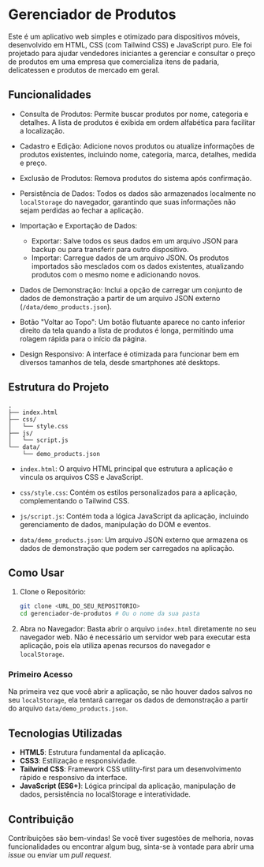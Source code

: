 # Gerenciador de Produtos

Este é um aplicativo web simples e otimizado para dispositivos móveis, desenvolvido em HTML, CSS (com Tailwind CSS) e JavaScript puro. Ele foi projetado para ajudar vendedores iniciantes a gerenciar e consultar o preço de produtos em uma empresa que comercializa itens de padaria, delicatessen e produtos de mercado em geral.

## Funcionalidades

- Consulta de Produtos: Permite buscar produtos por nome, categoria e detalhes. A lista de produtos é exibida em ordem alfabética para facilitar a localização.

- Cadastro e Edição: Adicione novos produtos ou atualize informações de produtos existentes, incluindo nome, categoria, marca, detalhes, medida e preço.

- Exclusão de Produtos: Remova produtos do sistema após confirmação.

- Persistência de Dados: Todos os dados são armazenados localmente no `localStorage` do navegador, garantindo que suas informações não sejam perdidas ao fechar a aplicação.

- Importação e Exportação de Dados:
  - Exportar: Salve todos os seus dados em um arquivo JSON para backup ou para transferir para outro dispositivo.
  - Importar: Carregue dados de um arquivo JSON. Os produtos importados são mesclados com os dados existentes, atualizando produtos com o mesmo nome e adicionando novos.

- Dados de Demonstração: Inclui a opção de carregar um conjunto de dados de demonstração a partir de um arquivo JSON externo (`/data/demo_products.json`).

- Botão "Voltar ao Topo": Um botão flutuante aparece no canto inferior direito da tela quando a lista de produtos é longa, permitindo uma rolagem rápida para o início da página.

- Design Responsivo: A interface é otimizada para funcionar bem em diversos tamanhos de tela, desde smartphones até desktops.

## Estrutura do Projeto

```
.
├── index.html
├── css/
│   └── style.css
├── js/
│   └── script.js
└── data/
    └── demo_products.json
```

- `index.html`: O arquivo HTML principal que estrutura a aplicação e vincula os arquivos CSS e JavaScript.

- `css/style.css`: Contém os estilos personalizados para a aplicação, complementando o Tailwind CSS.

- `js/script.js`: Contém toda a lógica JavaScript da aplicação, incluindo gerenciamento de dados, manipulação do DOM e eventos.

- `data/demo_products.json`: Um arquivo JSON externo que armazena os dados de demonstração que podem ser carregados na aplicação.

## Como Usar

1. Clone o Repositório:
    ```sh
    git clone <URL_DO_SEU_REPOSITORIO>
    cd gerenciador-de-produtos # Ou o nome da sua pasta
    ```
2. Abra no Navegador:
Basta abrir o arquivo `index.html` diretamente no seu navegador web. Não é necessário um servidor web para executar esta aplicação, pois ela utiliza apenas recursos do navegador e `localStorage`.

### Primeiro Acesso

Na primeira vez que você abrir a aplicação, se não houver dados salvos no seu `localStorage`, ela tentará carregar os dados de demonstração a partir do arquivo `data/demo_products.json`.

## Tecnologias Utilizadas

- **HTML5**: Estrutura fundamental da aplicação.
- **CSS3**: Estilização e responsividade.
- **Tailwind CSS**: Framework CSS utility-first para um desenvolvimento rápido e responsivo da interface.
- **JavaScript (ES6+)**: Lógica principal da aplicação, manipulação de dados, persistência no localStorage e interatividade.

## Contribuição

Contribuições são bem-vindas! Se você tiver sugestões de melhoria, novas funcionalidades ou encontrar algum bug, sinta-se à vontade para abrir uma *issue* ou enviar um *pull request*.